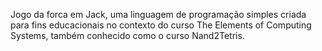 Jogo da forca em Jack, uma linguagem de programação simples criada para fins educacionais no contexto do curso The Elements of Computing Systems, também conhecido como o curso Nand2Tetris.
